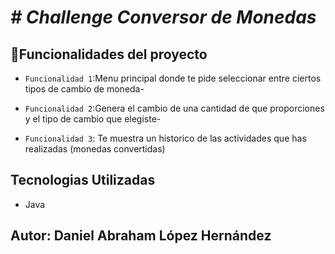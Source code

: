 <h1><em> # Challenge Conversor de Monedas </em></h1>

## :hammer:Funcionalidades del proyecto
- `Funcionalidad 1`:Menu principal donde te pide seleccionar entre ciertos tipos de cambio de moneda-
  
- `Funcionalidad 2`:Genera el cambio de una cantidad de que proporciones y el tipo de cambio que elegiste-
  
- `Funcionalidad 3`: Te muestra un historico de las actividades que has realizadas (monedas convertidas)

## Tecnologias Utilizadas
- Java

## Autor: Daniel Abraham López Hernández
